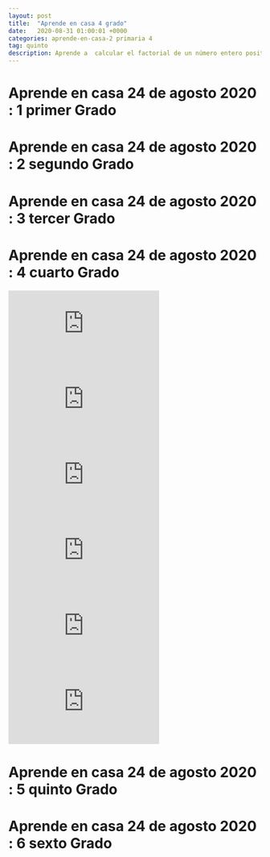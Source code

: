 ```yaml
---
layout: post
title:  "Aprende en casa 4 grado"
date:   2020-08-31 01:00:01 +0000
categories: aprende-en-casa-2 primaria 4
tag: quinto
description: Aprende a  calcular el factorial de un número entero positivo.
---
```


# Aprende en casa 24 de agosto 2020 : 1 primer Grado

# Aprende en casa 24 de agosto 2020 : 2 segundo Grado

# Aprende en casa 24 de agosto 2020 : 3 tercer Grado

# Aprende en casa 24 de agosto 2020 : 4 cuarto Grado

<div class="video-responsive">
<iframe  
src="https://www.youtube.com/embed/jxHtc2NzepE" frameborder="0" allow="accelerometer; autoplay; encrypted-media; gyroscope; picture-in-picture" allowfullscreen>
</iframe>
</div>

<div class="video-responsive">
<iframe  
src="https://www.youtube.com/embed/jxHtc2NzepE" frameborder="0" allow="accelerometer; autoplay; encrypted-media; gyroscope; picture-in-picture" allowfullscreen>
</iframe>
</div>


<div class="video-responsive">
<iframe  
src="https://www.youtube.com/embed/fxBu1w1PwEU" frameborder="0" allow="accelerometer; autoplay; encrypted-media; gyroscope; picture-in-picture" allowfullscreen>
</iframe>
</div>


<div class="video-responsive">
<iframe  
src="https://www.youtube.com/embed/c6BthjZh4RE" frameborder="0" allow="accelerometer; autoplay; encrypted-media; gyroscope; picture-in-picture" allowfullscreen>
</iframe>
</div>


<div class="video-responsive">
<iframe  
src="https://www.youtube.com/embed/nUCk7_OM7hA" frameborder="0" allow="accelerometer; autoplay; encrypted-media; gyroscope; picture-in-picture" allowfullscreen>
</iframe>
</div>


<div class="video-responsive">
<iframe  
src="https://www.youtube.com/embed/AcBjeMU7IOY" frameborder="0" allow="accelerometer; autoplay; encrypted-media; gyroscope; picture-in-picture" allowfullscreen>
</iframe>
</div>

# Aprende en casa 24 de agosto 2020 : 5 quinto Grado

# Aprende en casa 24 de agosto 2020 : 6 sexto Grado
